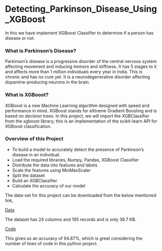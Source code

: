 # Detecting_Parkinson_Disease_Using_XGBoost
In this we have implement XGBoost Classifier to determine if a person has disease or not. 

### What is Parkinson’s Disease?
Parkinson’s disease is a progressive disorder of the central nervous system affecting movement and inducing tremors and stiffness. It has 5 stages to it and affects more than 1 million individuals every year in India. This is chronic and has no cure yet. It is a neurodegenerative disorder affecting dopamine-producing neurons in the brain.

### What is XGBoost?
XGBoost is a new Machine Learning algorithm designed with speed and performance in mind. XGBoost stands for eXtreme Gradient Boosting and is based on decision trees. In this project, we will import the XGBClassifier from the xgboost library; this is an implementation of the scikit-learn API for XGBoost classification.

### Overview of this Project
- To build a model to accurately detect the presence of Parkinson’s disease in an individual.
- Load the required libraries, Numpy, Pandas, XGBoost Classifier
- Distribute the data into features and labels
- Scale the features using MinMaxScaler
- Split the dataset
- Build an XGBClassifier 
- Calculate the accuracy of our model

The data-set for this project can be downloaded from the below mentioned link,

[Data](https://archive.ics.uci.edu/ml/machine-learning-databases/parkinsons/)

The dataset has 24 columns and 195 records and is only 39.7 KB.

[Code](https://github.com/alinauman/Detecting_Parkinson_Disease_Using_XGBoost/blob/main/Detecting%20Parkinson's%20Disease%20with%20XGBoost.ipynb)

This gives us an accuracy of 94.87%, which is great considering the number of lines of code in this python project.


